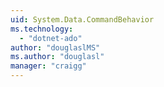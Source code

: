 ```yaml
---
uid: System.Data.CommandBehavior
ms.technology: 
  - "dotnet-ado"
author: "douglaslMS"
ms.author: "douglasl"
manager: "craigg"
---
```

